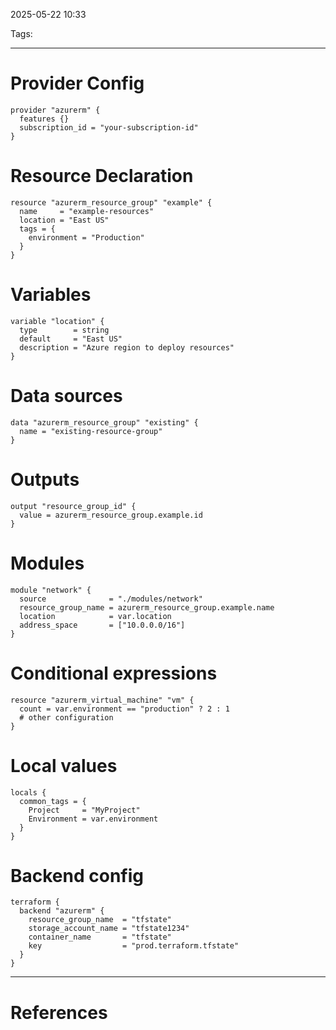 2025-05-22 10:33

Tags: 

---

# Provider Config
```hcl
provider "azurerm" {
  features {}
  subscription_id = "your-subscription-id"
}
```
# Resource Declaration
```
resource "azurerm_resource_group" "example" {
  name     = "example-resources"
  location = "East US"
  tags = {
    environment = "Production"
  }
}
```
# Variables
```
variable "location" {
  type        = string
  default     = "East US"
  description = "Azure region to deploy resources"
}
```
# Data sources
```
data "azurerm_resource_group" "existing" {
  name = "existing-resource-group"
}
```
# Outputs
```
output "resource_group_id" {
  value = azurerm_resource_group.example.id
}
```
# Modules
```
module "network" {
  source              = "./modules/network"
  resource_group_name = azurerm_resource_group.example.name
  location            = var.location
  address_space       = ["10.0.0.0/16"]
}
```
# Conditional expressions
```
resource "azurerm_virtual_machine" "vm" {
  count = var.environment == "production" ? 2 : 1
  # other configuration
}
```

# Local values
```
locals {
  common_tags = {
    Project     = "MyProject"
    Environment = var.environment
  }
}
```

# Backend config
```
terraform {
  backend "azurerm" {
    resource_group_name  = "tfstate"
    storage_account_name = "tfstate1234"
    container_name       = "tfstate"
    key                  = "prod.terraform.tfstate"
  }
}
```


---
# References